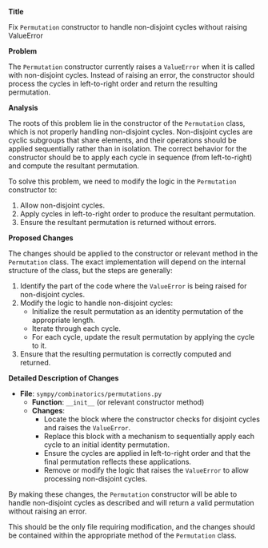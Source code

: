 **Title**

Fix `Permutation` constructor to handle non-disjoint cycles without raising ValueError

**Problem**

The `Permutation` constructor currently raises a `ValueError` when it is called with non-disjoint cycles. Instead of raising an error, the constructor should process the cycles in left-to-right order and return the resulting permutation.

**Analysis**

The roots of this problem lie in the constructor of the `Permutation` class, which is not properly handling non-disjoint cycles. Non-disjoint cycles are cyclic subgroups that share elements, and their operations should be applied sequentially rather than in isolation. The correct behavior for the constructor should be to apply each cycle in sequence (from left-to-right) and compute the resultant permutation.

To solve this problem, we need to modify the logic in the `Permutation` constructor to:

1. Allow non-disjoint cycles.
2. Apply cycles in left-to-right order to produce the resultant permutation.
3. Ensure the resultant permutation is returned without errors.

**Proposed Changes**

The changes should be applied to the constructor or relevant method in the `Permutation` class. The exact implementation will depend on the internal structure of the class, but the steps are generally:

1. Identify the part of the code where the `ValueError` is being raised for non-disjoint cycles.
2. Modify the logic to handle non-disjoint cycles:
   - Initialize the result permutation as an identity permutation of the appropriate length.
   - Iterate through each cycle.
   - For each cycle, update the result permutation by applying the cycle to it.
3. Ensure that the resulting permutation is correctly computed and returned.

**Detailed Description of Changes**

* **File**: `sympy/combinatorics/permutations.py`
  * **Function**: `__init__` (or relevant constructor method)
  * **Changes**:
    - Locate the block where the constructor checks for disjoint cycles and raises the `ValueError`.
    - Replace this block with a mechanism to sequentially apply each cycle to an initial identity permutation.
    - Ensure the cycles are applied in left-to-right order and that the final permutation reflects these applications.
    - Remove or modify the logic that raises the `ValueError` to allow processing non-disjoint cycles.
  
By making these changes, the `Permutation` constructor will be able to handle non-disjoint cycles as described and will return a valid permutation without raising an error.

This should be the only file requiring modification, and the changes should be contained within the appropriate method of the `Permutation` class.
